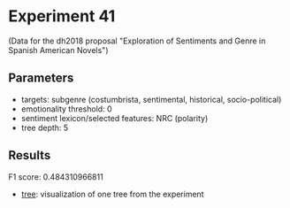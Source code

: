 Experiment 41
==============================================
(Data for the dh2018 proposal "Exploration of Sentiments and Genre in Spanish American Novels")

## Parameters

* targets: subgenre (costumbrista, sentimental, historical, socio-political)
* emotionality threshold: 0
* sentiment lexicon/selected features: NRC (polarity)
* tree depth: 5

## Results

F1 score: 0.484310966811
* [tree](tree): visualization of one tree from the experiment